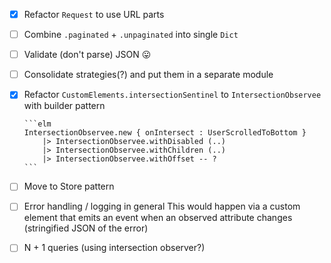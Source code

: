 - [x] Refactor `Request` to use URL parts
- [ ] Combine `.paginated` + `.unpaginated` into single `Dict`
- [ ] Validate (don't parse) JSON 😛
- [ ] Consolidate strategies(?) and put them in a separate module
- [x] Refactor `CustomElements.intersectionSentinel` to `IntersectionObservee` with builder pattern

      ```elm
      IntersectionObservee.new { onIntersect : UserScrolledToBottom }
          |> IntersectionObservee.withDisabled (..)
          |> IntersectionObservee.withChildren (..)
          |> IntersectionObservee.withOffset -- ?
      ```

- [ ] Move to Store pattern
- [ ] Error handling / logging in general
      This would happen via a custom element that emits an event when an observed attribute changes (stringified JSON of the error)
- [ ] N + 1 queries (using intersection observer?)
